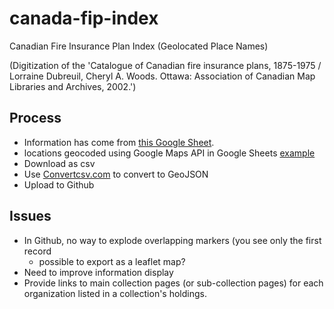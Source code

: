 # canada-fip-index
Canadian Fire Insurance Plan Index (Geolocated Place Names)

(Digitization of the 'Catalogue of Canadian fire insurance plans, 1875-1975 / Lorraine Dubreuil, Cheryl A. Woods. Ottawa: Association of Canadian Map Libraries and Archives, 2002.')

## Process
- Information has come from [this Google Sheet](https://docs.google.com/spreadsheets/d/1lgdZendLE0A31_LldNS8bkRWa6p5nedHnSEH9LWVT6Y/edit#gid=1021922479).
- locations geocoded using Google Maps API in Google Sheets [example](https://docs.google.com/spreadsheets/d/1hxatV525kOBaT-t7FwEqCsM6KY8NP4tR3GIh4ipFOrw/edit#gid=594864751)
- Download as csv
- Use [Convertcsv.com](http://convertcsv.com/csv-to-geojson.htm) to convert to GeoJSON
- Upload to Github

## Issues
- In Github, no way to explode overlapping markers (you see only the first record
  - possible to export as a leaflet map? 
- Need to improve information display
- Provide links to main collection pages (or sub-collection pages) for each organization listed in a collection's holdings.

